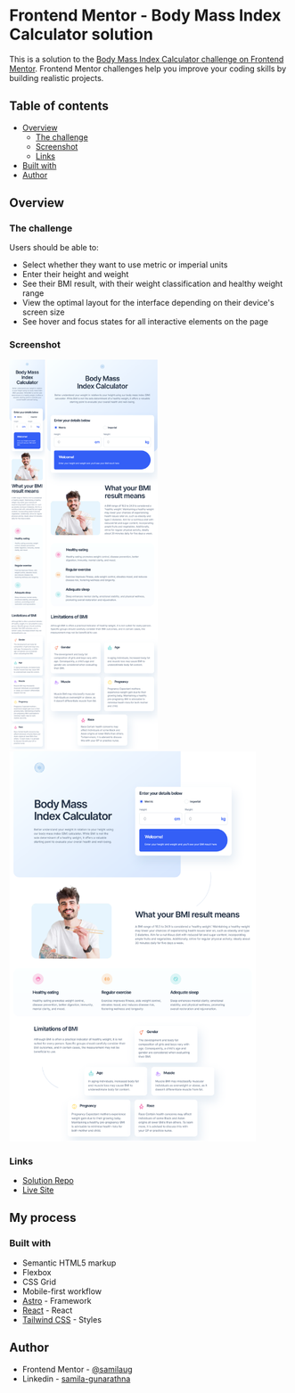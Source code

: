 # Frontend Mentor - Body Mass Index Calculator solution

This is a solution to the [Body Mass Index Calculator challenge on Frontend Mentor](https://www.frontendmentor.io/challenges/body-mass-index-calculator-brrBkfSz1T). Frontend Mentor challenges help you improve your coding skills by building realistic projects.

## Table of contents

- [Overview](#overview)
  - [The challenge](#the-challenge)
  - [Screenshot](#screenshot)
  - [Links](#links)
- [Built with](#built-with)
- [Author](#author)

## Overview

### The challenge

Users should be able to:

- Select whether they want to use metric or imperial units
- Enter their height and weight
- See their BMI result, with their weight classification and healthy weight range
- View the optimal layout for the interface depending on their device's screen size
- See hover and focus states for all interactive elements on the page

### Screenshot

<!-- markdownlint-disable MD033 -->
<img src="public/screenshots/mobile-design.png" alt="screenshot of mobile design" height="700">
<img src="public/screenshots/tab-design.png" alt="screenshots of tablet design" height="700">
<img src="public/screenshots/desktop-design.png" alt="screenshots of desktop design" height="700">
<!-- markdownlint-enable MD033 -->

### Links

- [Solution Repo](https://github.com/samilaug/bmi-calculator-challenge)
- [Live Site](https://bmi-calculator-challenge.vercel.app/)

## My process

### Built with

- Semantic HTML5 markup
- Flexbox
- CSS Grid
- Mobile-first workflow
- [Astro](https://astro.build/) - Framework
- [React](https://react.dev/) - React
- [Tailwind CSS](https://tailwindcss.com/) - Styles

## Author

- Frontend Mentor - [@samilaug](https://www.frontendmentor.io/profile/samilaug)
- Linkedin - [samila-gunarathna](https://www.linkedin.com/in/samila-gunarathna/)

